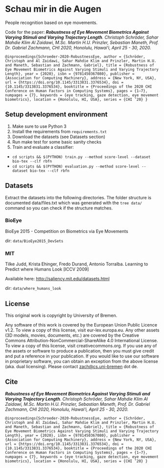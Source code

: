 # Schau mir in die Augen

People recognition based on eye movements.

Code for the paper: 
_**Robustness of Eye Movement Biometrics Against Varying Stimuli and Varying Trajectory Length**. Christoph Schröder, Sahar Mahdie Klim Al Zaidawi, M.Sc. Martin H.U. Prinzler, Sebastian Maneth, Prof. Dr. Gabriel Zachmann, CHI 2020, Honolulu, Hawaiʻi, April 25 - 30, 2020._

`@inproceedings{Schroeder-2020-RobustnessEye,
  author = {Schröder, Christoph and Al Zaidawi, Sahar Mahdie Klim and Prinzler, Martin H.U. and Maneth, Sebastian and Zachmann, Gabriel},
  title = {Robustness of Eye Movement Biometrics Against Varying Stimuli and Varying Trajectory Length},
  year = {2020},
  isbn = {9781450367080},
  publisher = {Association for Computing Machinery},
  address = {New York, NY, USA},
  url = {https://doi.org/10.1145/3313831.3376534},
  doi = {10.1145/3313831.3376534},
  booktitle = {Proceedings of the 2020 CHI Conference on Human Factors in Computing Systems},
  pages = {1–7},
  numpages = {7},
  keywords = {eye tracking, gaze detection, eye movement biometrics},
  location = {Honolulu, HI, USA},
  series = {CHI ’20}
}`


## Setup development environment

1. Make sure to use Python 3
2. Install the requirements from `requirements.txt`
3. Download the datasets (see Datasets section)
4. Run make test for some basic sanity checks
5. Train and evaluate a classifier:
- `cd scripts && $(PYTHON) train.py --method score-level --dataset bio-tex --clf rbfn`
- `cd scripts && $(PYTHON) evaluation.py --method score-level --dataset bio-tex --clf rbfn` 

## Datasets
Extract the datasets into the following directories. The folder structure is documented data/files.txt which was generated with the `tree data/` command so you can check if the structure matches.
### BioEye
BioEye 2015 - Competition on Biometrics via Eye Movements

dir: `data/BioEye2015_DevSets`

### MIT
Tilke Judd, Krista Ehinger, Fredo Durand, Antonio Torralba. Learning to Predict where Humans Look [ICCV 2009]

Available here:
http://saliency.mit.edu/datasets.html

dir: `data/where_humans_look`


## License
This original work is copyright by University of Bremen.

Any software of this work is covered by the European Union Public Licence v1.2. To view a copy of this license, visit eur-lex.europa.eu.
Any other assets (3D models, movies, documents, etc.) are covered by the Creative Commons Attribution-NonCommercial-ShareAlike 4.0 International License. To view a copy of this license, visit creativecommons.org. If you use any of the assets or software to produce a publication, then you must give credit and put a reference in your publication.
If you would like to use our software in proprietary software, you can obtain an exception from the above license (aka. dual licensing). Please contact zach@cs.uni-bremen dot de.

## Cite
_**Robustness of Eye Movement Biometrics Against Varying Stimuli and Varying Trajectory Length**. Christoph Schröder, Sahar Mahdie Klim Al Zaidawi, M.Sc. Martin H.U. Prinzler, Sebastian Maneth, Prof. Dr. Gabriel Zachmann, CHI 2020, Honolulu, Hawaiʻi, April 25 - 30, 2020._

`@inproceedings{Schroeder-2020-RobustnessEye,
  author = {Schröder, Christoph and Al Zaidawi, Sahar Mahdie Klim and Prinzler, Martin H.U. and Maneth, Sebastian and Zachmann, Gabriel},
  title = {Robustness of Eye Movement Biometrics Against Varying Stimuli and Varying Trajectory Length},
  year = {2020},
  isbn = {9781450367080},
  publisher = {Association for Computing Machinery},
  address = {New York, NY, USA},
  url = {https://doi.org/10.1145/3313831.3376534},
  doi = {10.1145/3313831.3376534},
  booktitle = {Proceedings of the 2020 CHI Conference on Human Factors in Computing Systems},
  pages = {1–7},
  numpages = {7},
  keywords = {eye tracking, gaze detection, eye movement biometrics},
  location = {Honolulu, HI, USA},
  series = {CHI ’20}
}`
